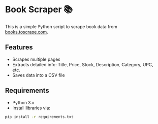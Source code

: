 # Book Scraper 📚

This is a simple Python script to scrape book data from [books.toscrape.com](https://books.toscrape.com).

## Features

- Scrapes multiple pages
- Extracts detailed info: Title, Price, Stock, Description, Category, UPC, etc.
- Saves data into a CSV file

## Requirements

- Python 3.x
- Install libraries via:

```bash
pip install -r requirements.txt
